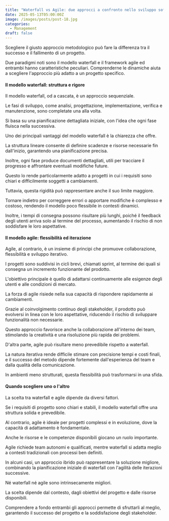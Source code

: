 ```yaml
---
title: "Waterfall vs Agile: due approcci a confronto nello sviluppo software"
date: 2025-05-13T05:00:00Z
image: /images/posts/post-18.jpg
categories: 
  - Management
draft: false
---
```


Scegliere il giusto approccio metodologico può fare la differenza tra il successo e il fallimento di un progetto.

Due paradigmi noti sono il modello waterfall e il framework agile ed entrambi hanno caratteristiche peculiari. Comprenderne le dinamiche aiuta a scegliere l'approccio più adatto a un progetto specifico.

#### Il modello waterfall: struttura e rigore

Il modello waterfall, od a cascata, è un approccio sequenziale.

Le fasi di sviluppo, come analisi, progettazione, implementazione, verifica e manutenzione, sono completate una alla volta.

Si basa su una pianificazione dettagliata iniziale, con l'idea che ogni fase fluisca nella successiva.

Uno dei principali vantaggi del modello waterfall è la chiarezza che offre.

La struttura lineare consente di definire scadenze e risorse necessarie fin dall'inizio, garantendo una pianificazione precisa.

Inoltre, ogni fase produce documenti dettagliati, utili per tracciare il progresso e affrontare eventuali modifiche future.

Questo lo rende particolarmente adatto a progetti in cui i requisiti sono chiari e difficilmente soggetti a cambiamenti.

Tuttavia, questa rigidità può rappresentare anche il suo limite maggiore.

Tornare indietro per correggere errori o apportare modifiche è complesso e costoso, rendendo il modello poco flessibile in contesti dinamici.

Inoltre, i tempi di consegna possono risultare più lunghi, poiché il feedback degli utenti arriva solo al termine del processo, aumentando il rischio di non soddisfare le loro aspettative.

#### Il modello agile: flessibilità ed iterazione

Agile, al contrario, è un insieme di principi che promuove collaborazione, flessibilità e sviluppo iterativo.

I progetti sono suddivisi in cicli brevi, chiamati sprint, al termine dei quali si consegna un incremento funzionante del prodotto.

L'obiettivo principale è quello di adattarsi continuamente alle esigenze degli utenti e alle condizioni di mercato.

La forza di agile risiede nella sua capacità di rispondere rapidamente ai cambiamenti.

Grazie al coinvolgimento continuo degli stakeholder, il prodotto può evolversi in linea con le loro aspettative, riducendo il rischio di sviluppare funzionalità non necessarie.

Questo approccio favorisce anche la collaborazione all'interno dei team, stimolando la creatività e una risoluzione più rapida dei problemi.

D'altra parte, agile può risultare meno prevedibile rispetto a waterfall.

La natura iterativa rende difficile stimare con precisione tempi e costi finali, e il successo del metodo dipende fortemente dall'esperienza del team e dalla qualità della comunicazione.

In ambienti meno strutturati, questa flessibilità può trasformarsi in una sfida.

#### Quando scegliere uno o l'altro

La scelta tra waterfall e agile dipende da diversi fattori.

Se i requisiti di progetto sono chiari e stabili, il modello waterfall offre una struttura solida e prevedibile.

Al contrario, agile è ideale per progetti complessi e in evoluzione, dove la capacità di adattamento è fondamentale.

Anche le risorse e le competenze disponibili giocano un ruolo importante.

Agile richiede team autonomi e qualificati, mentre waterfall si adatta meglio a contesti tradizionali con processi ben definiti.

In alcuni casi, un approccio ibrido può rappresentare la soluzione migliore, combinando la pianificazione iniziale di waterfall con l'agilità delle iterazioni successive.

Né waterfall né agile sono intrinsecamente migliori.

La scelta dipende dal contesto, dagli obiettivi del progetto e dalle risorse disponibili.

Comprendere a fondo entrambi gli approcci permette di sfruttarli al meglio, garantendo il successo del progetto e la soddisfazione degli stakeholder.